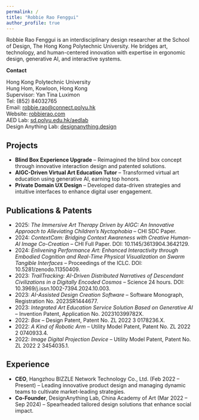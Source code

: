 ```yaml
---
permalink: /
title: "Robbie Rao Fenggui"
author_profile: true
---
```


Robbie Rao Fenggui is an interdisciplinary design researcher at the School of Design, The Hong Kong Polytechnic University. He bridges art, technology, and human-centered innovation with expertise in ergonomic design, generative AI, and interactive systems.

**Contact**

Hong Kong Polytechnic University  
Hung Hom, Kowloon, Hong Kong  
Supervisor: Yan Tina Luximon  
Tel: (852) 84032765  
Email: robbie.rao@connect.polyu.hk  
Website: [robbierao.com](https://robbierao.com)  
AED Lab: [sd.polyu.edu.hk/aedlab](https://sd.polyu.edu.hk/aedlab)  
Design Anything Lab: [designanything.design](https://designanything.design)

## Projects
- **Blind Box Experience Upgrade** – Reimagined the blind box concept through innovative interaction design and patented solutions.
- **AIGC-Driven Virtual Art Education Tutor** – Transformed virtual art education using generative AI, earning top honors.
- **Private Domain UX Design** – Developed data-driven strategies and intuitive interfaces to enhance digital user engagement.

## Publications & Patents
- 2025: *The Immersive Art Therapy Driven by AIGC: An Innovative Approach to Alleviating Children’s Nyctophobia* – CHI SDC Paper.
- 2024: *ContextCam: Bridging Context Awareness with Creative Human-AI Image Co-Creation* – CHI Full Paper. DOI: 10.1145/3613904.3642129.
- 2024: *Enlivening Performance Art: Enhanced Interactivity through Embodied Cognition and Real-Time Physical Visualization on Swarm Tangible Interfaces* – Proceedings of the ICLC. DOI: 10.5281/zenodo.11350409.
- 2023: *TrailTracking: AI-Driven Distributed Narratives of Descendant Civilizations in a Digitally Encoded Cosmos* – Science 24 hours. DOI: 10.3969/j.issn.1002-7394.2024.10.003.
- 2023: *AI-Assisted Design Creation Software* – Software Monograph, Registration No. 2023SR1444677.
- 2023: *Integrated Art Education Service Solution Based on Generative AI* – Invention Patent, Application No. 202310399782X.
- 2022: *Box* – Design Patent, Patent No. ZL 2022 3 0178236.X.
- 2022: *A Kind of Robotic Arm* – Utility Model Patent, Patent No. ZL 2022 2 0740933.4.
- 2022: *Image Digital Projection Device* – Utility Model Patent, Patent No. ZL 2022 2 3454035.1.

## Experience
- **CEO**, Hangzhou BIZZLE Network Technology Co., Ltd. (Feb 2022 – Present) – Leading innovative product design and managing dynamic teams to cultivate market-leading strategies.
- **Co-Founder**, DesignAnything Lab, China Academy of Art (Mar 2022 – Sep 2024) – Spearheaded tailored design solutions that enhance social impact.
